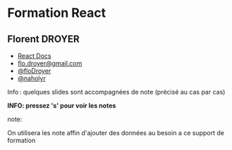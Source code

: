 # Formation React

## Florent DROYER

* [React Docs](https://fr.reactjs.org/docs/hooks-intro.html)
* [flo.droyer@gmail.com](mailto:flo.droyer@gmail.com)
* [@floDroyer](https://twitter.com/FlorentDroyer)
* [@naholyr](https://github.com/naholyr)

Info : quelques slides sont accompagnées de note (précisé au cas par cas)

**INFO: pressez 's' pour voir les notes**

note:

On utilisera les note affin d'ajouter des données au besoin a ce support de formation